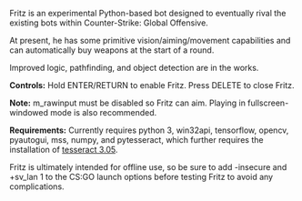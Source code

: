 Fritz is an experimental Python-based bot designed to eventually rival the existing bots within Counter-Strike: Global Offensive.

At present, he has some primitive vision/aiming/movement capabilities and can automatically buy weapons at the start of a round.

Improved logic, pathfinding, and object detection are in the works.

**Controls:** Hold ENTER/RETURN to enable Fritz. Press DELETE to close Fritz.

**Note:** m_rawinput must be disabled so Fritz can aim. Playing in fullscreen-windowed mode is also recommended.

**Requirements:** Currently requires python 3, win32api, tensorflow, opencv, pyautogui, mss, numpy, and pytesseract, which further requires the installation of [tesseract 3.05](https://github.com/UB-Mannheim/tesseract/wiki).

Fritz is ultimately intended for offline use, so be sure to add -insecure and +sv_lan 1 to the CS:GO launch options before testing Fritz to avoid any complications.